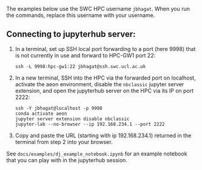 The examples below use the SWC HPC username `jbhagat`. When you run the commands, replace this username with your username.

## Connecting to jupyterhub server:

1) In a terminal, set up SSH local port forwarding to a port (here 9998) that is not currently in use and forward to HPC-GW1 port 22:
    ```
    ssh -L 9998:hpc-gw1:22 jbhagat@ssh.swc.ucl.ac.uk
    ```

2) In a new terminal, SSH into the HPC via the forwarded port on localhost, activate the aeon environment, disable the `nbclassic` jupyter server extension, and open the jupyterhub server on the HPC via its IP on port 2222:
    ```
    ssh -Y jbhagat@localhost -p 9998
    conda activate aeon
    jupyter server extension disable nbclassic
    jupyter-lab --no-browser --ip 192.168.234.1 --port 2222
    ```

3) Copy and paste the URL (starting with ip 192.168.234.1) returned in the terminal from step 2 into your browser.

See `docs/examples/dj_example_notebook.ipynb` for an example notebook that you can play with in the jupyterhub session.
